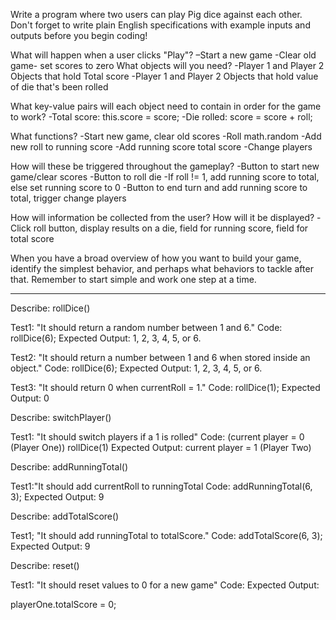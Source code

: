 Write a program where two users can play Pig dice against each other. Don't forget to write plain English specifications with example inputs and outputs before you begin coding!

What will happen when a user clicks "Play"?
  –Start a new game
  -Clear old game- set scores to zero
What objects will you need?
  -Player 1 and Player 2 Objects that hold Total score
  -Player 1 and Player 2 Objects that hold value of die that's been rolled

What key-value pairs will each object need to contain in order for the game to work?
  -Total score: this.score = score;
  -Die rolled: score = score + roll;

What functions?
  -Start new game, clear old scores
  -Roll math.random
  -Add new roll to running score
  -Add running score total score
  -Change players
  
How will these be triggered throughout the gameplay?
  -Button to start new game/clear scores
  -Button to roll die
  -If roll != 1, add running score to total, else set running score to 0
  -Button to end turn and add running score to total, trigger change players

How will information be collected from the user? How will it be displayed?
  -Click roll button, display results on a die, field for running score, field for total score

When you have a broad overview of how you want to build your game, identify the simplest behavior, and perhaps what behaviors to tackle after that. Remember to start simple and work one step at a time.

-----------------------------------------------------------------------------------------------------------------

Describe: rollDice()

Test1: "It should return a random number between 1 and 6."
Code: rollDice(6);
Expected Output: 1, 2, 3, 4, 5, or 6.

Test2: "It should return a number between 1 and 6 when stored inside an object."
Code: rollDice(6);
Expected Output: 1, 2, 3, 4, 5, or 6.

Test3: "It should return 0 when currentRoll = 1."
Code: rollDice(1);
Expected Output: 0

Describe: switchPlayer() 

Test1: "It should switch players if a 1 is rolled"
Code: (current player = 0 (Player One)) 
      rollDice(1)
Expected Output: current player = 1 (Player Two)

Describe: addRunningTotal()

Test1:"It should add currentRoll to runningTotal
Code: addRunningTotal(6, 3);
Expected Output: 9

Describe: addTotalScore()

Test1; "It should add runningTotal to totalScore."
Code: addTotalScore(6, 3);
Expected Output: 9

Describe: reset()

Test1: "It should reset values to 0 for a new game"
Code: 
Expected Output: 


playerOne.totalScore = 0;

